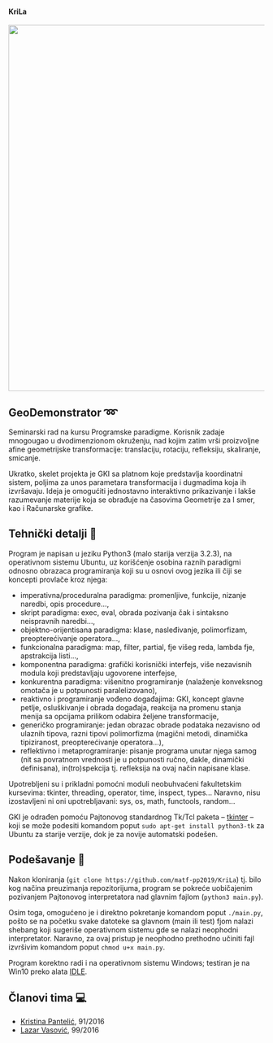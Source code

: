 #### KriLa
<img width="720" src="https://raw.githubusercontent.com/matf-pp2019/KriLa/master/slike/2019_05_08.png">

## GeoDemonstrator :loop:
Seminarski rad na kursu Programske paradigme. Korisnik zadaje mnogougao u dvodimenzionom okruženju, nad kojim zatim vrši proizvoljne afine geometrijske transformacije: translaciju, rotaciju, refleksiju, skaliranje, smicanje.

Ukratko, skelet projekta je GKI sa platnom koje predstavlja koordinatni sistem, poljima za unos parametara transformacija i dugmadima koja ih izvršavaju. Ideja je omogućiti jednostavno interaktivno prikazivanje i lakše razumevanje materije koja se obrađuje na časovima Geometrije za I smer, kao i Računarske grafike.

## Tehnički detalji :robot:
Program je napisan u jeziku Python3 (malo starija verzija 3.2.3), na operativnom sistemu Ubuntu, uz korišćenje osobina raznih paradigmi odnosno obrazaca programiranja koji su u osnovi ovog jezika ili čiji se koncepti provlače kroz njega:
* imperativna/proceduralna paradigma: promenljive, funkcije, nizanje naredbi, opis procedure...,
* skript paradigma: exec, eval, obrada pozivanja čak i sintaksno neispravnih naredbi...,
* objektno-orijentisana paradigma: klase, nasleđivanje, polimorfizam, preopterećivanje operatora...,
* funkcionalna paradigma: map, filter, partial, fje višeg reda, lambda fje, apstrakcija listi...,
* komponentna paradigma: grafički korisnički interfejs, više nezavisnih modula koji predstavljaju ugovorene interfejse,
* konkurentna paradigma: višenitno programiranje (nalaženje konveksnog omotača je u potpunosti paralelizovano),
* reaktivno i programiranje vođeno događajima: GKI, koncept glavne petlje, osluškivanje i obrada događaja, reakcija na promenu stanja menija sa opcijama prilikom odabira željene transformacije,
* generičko programiranje: jedan obrazac obrade podataka nezavisno od ulaznih tipova, razni tipovi polimorfizma (magični metodi, dinamička tipiziranost, preopterećivanje operatora...),
* reflektivno i metaprogramiranje: pisanje programa unutar njega samog (nit sa povratnom vrednosti je u potpunosti ručno, dakle, dinamički definisana), in(tro)spekcija tj. refleksija na ovaj način napisane klase.

Upotrebljeni su i prikladni pomoćni moduli neobuhvaćeni fakultetskim kursevima: tkinter, threading, operator, time, inspect, types... Naravno, nisu izostavljeni ni oni upotrebljavani: sys, os, math, functools, random...

GKI je odrađen pomoću Pajtonovog standardnog Tk/Tcl paketa – [tkinter](https://docs.python.org/3/library/tkinter.html) – koji se može podesiti komandom poput `sudo apt-get install python3-tk` za Ubuntu za starije verzije, dok je za novije automatski podešen.

## Podešavanje :memo:
Nakon kloniranja (`git clone https://github.com/matf-pp2019/KriLa`) tj. bilo kog načina preuzimanja repozitorijuma, program se pokreće uobičajenim pozivanjem Pajtonovog interpretatora nad glavnim fajlom (`python3 main.py`).

Osim toga, omogućeno je i direktno pokretanje komandom poput `./main.py`, pošto se na početku svake datoteke sa glavnom (main ili test) fjom nalazi shebang koji sugeriše operativnom sistemu gde se nalazi neophodni interpretator. Naravno, za ovaj pristup je neophodno prethodno učiniti fajl izvršivim komandom poput `chmod u+x main.py`.

Program korektno radi i na operativnom sistemu Windows; testiran je na Win10 preko alata [IDLE](https://www.python.org/downloads/release/python-323/).

## Članovi tima :computer:
* [Kristina Pantelić](https://github.com/beskonacnost), 91/2016
* [Lazar Vasović](https://github.com/matfija), 99/2016

